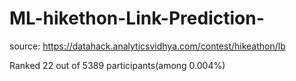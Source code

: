 # ML-hikethon-Link-Prediction-
source: https://datahack.analyticsvidhya.com/contest/hikeathon/lb

Ranked 22 out of 5389 participants(among 0.004%)

